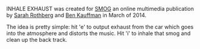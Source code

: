 INHALE EXHAUST was created for [SMOG](http://www.s-m-o-g.net/) an online multimedia publication by [Sarah Rothberg](http://sarahrothberg.com/) and [Ben Kauffman](http://www.benkauffman.com/) in March of 2014. 

The idea is pretty simple: hit 'e' to output exhaust from the car which goes into the atmosphere and distorts the music. Hit 'i' to inhale that smog and clean up the back track. 